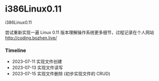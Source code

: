 # i386Linux0.11
i386Linux0.11

尝试重新实现一遍 Linux 0.11 版本理解操作系统更多细节，过程记录在个人网站 http://coding.bozhen.live/

### Timeline

* 2023-07-11 实现文件创建
* 2023-07-13 实现文件读写
* 2023-07-15 实现文件删除 (初步实现文件的 CRUD)
